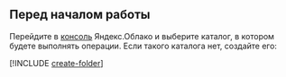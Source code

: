 ## Перед началом работы

Перейдите в [консоль](https://console.cloud.yandex.ru) Яндекс.Облако и выберите каталог, в котором будете выполнять операции. Если такого каталога нет, создайте его:

[!INCLUDE [create-folder](create-folder.md)]
